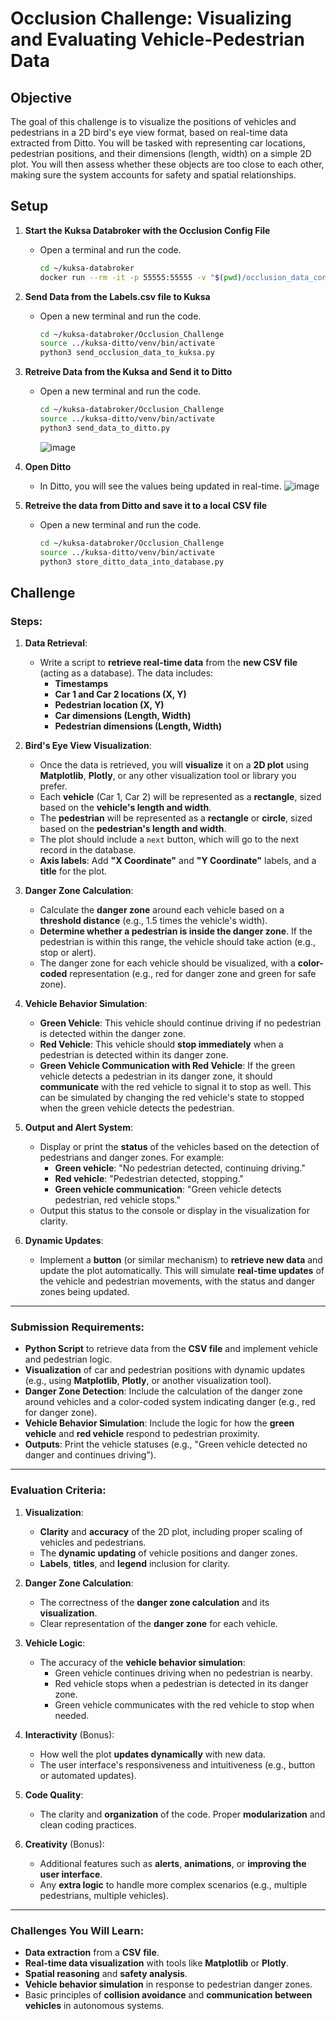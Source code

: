 # Occlusion Challenge: Visualizing and Evaluating Vehicle-Pedestrian Data

## Objective
The goal of this challenge is to visualize the positions of vehicles and pedestrians in a 2D bird's eye view format, based on real-time data extracted from Ditto. You will be tasked with representing car locations, pedestrian positions, and their dimensions (length, width) on a simple 2D plot. You will then assess whether these objects are too close to each other, making sure the system accounts for safety and spatial relationships.

## Setup
1. **Start the Kuksa Databroker with the Occlusion Config File**
   - Open a terminal and run the code.
     ```bash 
     cd ~/kuksa-databroker
     docker run --rm -it -p 55555:55555 -v "$(pwd)/occlusion_data_config.json:/occlusion_data_config.json" ghcr.io/eclipse-kuksa/kuksa-databroker:main --insecure --vss /occlusion_data_config.json
     ```

2. **Send Data from the Labels.csv file to Kuksa**
   - Open a new terminal and run the code.
     ```bash 
     cd ~/kuksa-databroker/Occlusion_Challenge
     source ../kuksa-ditto/venv/bin/activate
     python3 send_occlusion_data_to_kuksa.py
     ```

3. **Retreive Data from the Kuksa and Send it to Ditto**
   - Open a new terminal and run the code.
     ```bash 
     cd ~/kuksa-databroker/Occlusion_Challenge
     source ../kuksa-ditto/venv/bin/activate
     python3 send_data_to_ditto.py
     ```
     ![image](https://github.com/user-attachments/assets/c40f57cc-d069-4da9-8a2b-9a8f99b970a0)

4. **Open Ditto**
    - In Ditto, you will see the values being updated in real-time.
      ![image](https://github.com/user-attachments/assets/7568e53f-642d-4b65-9ca5-2433c680b12f)

5. **Retreive the data from Ditto and save it to a local CSV file**
   - Open a new terminal and run the code.
     ```bash 
     cd ~/kuksa-databroker/Occlusion_Challenge
     source ../kuksa-ditto/venv/bin/activate
     python3 store_ditto_data_into_database.py
     ```   

## Challenge

### Steps:

1. **Data Retrieval**:
   - Write a script to **retrieve real-time data** from the **new CSV file** (acting as a database). The data includes:
     - **Timestamps**
     - **Car 1 and Car 2 locations (X, Y)**
     - **Pedestrian location (X, Y)**
     - **Car dimensions (Length, Width)**
     - **Pedestrian dimensions (Length, Width)**

2. **Bird's Eye View Visualization**:
   - Once the data is retrieved, you will **visualize** it on a **2D plot** using **Matplotlib**, **Plotly**, or any other visualization tool or library you prefer.
   - Each **vehicle** (Car 1, Car 2) will be represented as a **rectangle**, sized based on the **vehicle's length and width**.
   - The **pedestrian** will be represented as a **rectangle** or **circle**, sized based on the **pedestrian's length and width**.
   - The plot should include a `next` button, which will go to the next record in the database.
   - **Axis labels**: Add **"X Coordinate"** and **"Y Coordinate"** labels, and a **title** for the plot.

3. **Danger Zone Calculation**:
   - Calculate the **danger zone** around each vehicle based on a **threshold distance** (e.g., 1.5 times the vehicle's width).
   - **Determine whether a pedestrian is inside the danger zone**. If the pedestrian is within this range, the vehicle should take action (e.g., stop or alert).
   - The danger zone for each vehicle should be visualized, with a **color-coded** representation (e.g., red for danger zone and green for safe zone).

4. **Vehicle Behavior Simulation**:
   - **Green Vehicle**: This vehicle should continue driving if no pedestrian is detected within the danger zone.
   - **Red Vehicle**: This vehicle should **stop immediately** when a pedestrian is detected within its danger zone.
   - **Green Vehicle Communication with Red Vehicle**: If the green vehicle detects a pedestrian in its danger zone, it should **communicate** with the red vehicle to signal it to stop as well. This can be simulated by changing the red vehicle's state to stopped when the green vehicle detects the pedestrian.

5. **Output and Alert System**:
   - Display or print the **status** of the vehicles based on the detection of pedestrians and danger zones. For example:
     - **Green vehicle**: "No pedestrian detected, continuing driving."
     - **Red vehicle**: "Pedestrian detected, stopping."
     - **Green vehicle communication**: "Green vehicle detects pedestrian, red vehicle stops."
   - Output this status to the console or display in the visualization for clarity.

6. **Dynamic Updates**:
   - Implement a **button** (or similar mechanism) to **retrieve new data** and update the plot automatically. This will simulate **real-time updates** of the vehicle and pedestrian movements, with the status and danger zones being updated.
---

### Submission Requirements:
- **Python Script** to retrieve data from the **CSV file** and implement vehicle and pedestrian logic.
- **Visualization** of car and pedestrian positions with dynamic updates (e.g., using **Matplotlib**, **Plotly**, or another visualization tool).
- **Danger Zone Detection**: Include the calculation of the danger zone around vehicles and a color-coded system indicating danger (e.g., red for danger zone).
- **Vehicle Behavior Simulation**: Include the logic for how the **green vehicle** and **red vehicle** respond to pedestrian proximity.
- **Outputs**: Print the vehicle statuses (e.g., "Green vehicle detected no danger and continues driving").

---

### Evaluation Criteria:

1. **Visualization**:
   - **Clarity** and **accuracy** of the 2D plot, including proper scaling of vehicles and pedestrians.
   - The **dynamic updating** of vehicle positions and danger zones.
   - **Labels**, **titles**, and **legend** inclusion for clarity.

3. **Danger Zone Calculation**:
   - The correctness of the **danger zone calculation** and its **visualization**.
   - Clear representation of the **danger zone** for each vehicle.

4. **Vehicle Logic**:
   - The accuracy of the **vehicle behavior simulation**:
     - Green vehicle continues driving when no pedestrian is nearby.
     - Red vehicle stops when a pedestrian is detected in its danger zone.
     - Green vehicle communicates with the red vehicle to stop when needed.

5. **Interactivity** (Bonus):
   - How well the plot **updates dynamically** with new data.
   - The user interface's responsiveness and intuitiveness (e.g., button or automated updates).

6. **Code Quality**:
   - The clarity and **organization** of the code. Proper **modularization** and clean coding practices.

7. **Creativity** (Bonus):
   - Additional features such as **alerts**, **animations**, or **improving the user interface**.
   - Any **extra logic** to handle more complex scenarios (e.g., multiple pedestrians, multiple vehicles).

---

### Challenges You Will Learn:
- **Data extraction** from a **CSV file**.
- **Real-time data visualization** with tools like **Matplotlib** or **Plotly**.
- **Spatial reasoning** and **safety analysis**.
- **Vehicle behavior simulation** in response to pedestrian danger zones.
- Basic principles of **collision avoidance** and **communication between vehicles** in autonomous systems.
